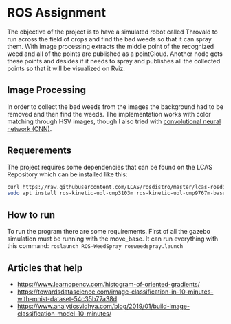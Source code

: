 # ROS Assignment
The objective of the project is to have a simulated robot called Throvald to run across the field of crops and find the bad weeds so that it can spray them. With image processing extracts the middle point of the recognized weed and all of the points are published as a pointCloud. Another node gets these points and desides if it needs to spray and publishes all the collected points so that it will be visualized on Rviz.

## Image Processing
In order to collect the bad weeds from the images the background had to be removed and then find the weeds. The implementation works with color matching through HSV images, though I also tried with [convolutional neural network (CNN)](mask_rcnn/README.md).

## Requerements
The project requires some dependencies that can be found on the LCAS Repository which can be installed like this:
```bash
curl https://raw.githubusercontent.com/LCAS/rosdistro/master/lcas-rosdistro-setup.sh | bash -
sudo apt install ros-kinetic-uol-cmp3103m ros-kinetic-uol-cmp9767m-base ros-kinetic-uol-cmp9767m-tutorial ros-kinetic-rqt-image-view
```

## How to run
To run the program there are some requirements. First of all the gazebo simulation must be running with the move_base. It can run everything with this command: ```roslaunch ROS-WeedSpray rosweedspray.launch```


## Articles that help
 * https://www.learnopencv.com/histogram-of-oriented-gradients/
 * https://towardsdatascience.com/image-classification-in-10-minutes-with-mnist-dataset-54c35b77a38d
 * https://www.analyticsvidhya.com/blog/2019/01/build-image-classification-model-10-minutes/
